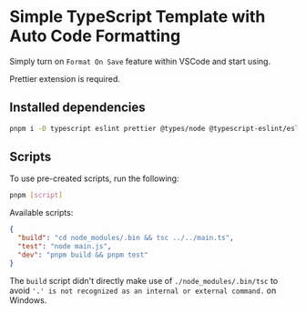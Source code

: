 # Simple TypeScript Template with Auto Code Formatting

Simply turn on `Format On Save` feature within VSCode and start using.

Prettier extension is required.

## Installed dependencies

```bash
pnpm i -D typescript eslint prettier @types/node @typescript-eslint/eslint-plugin @typescript-eslint/parser eslint-config-prettier eslint-plugin-prettier
```

## Scripts

To use pre-created scripts, run the following:

```bash
pnpm [script]
```

Available scripts:

```json
{
  "build": "cd node_modules/.bin && tsc ../../main.ts",
  "test": "node main.js",
  "dev": "pnpm build && pnpm test"
}
```

The `build` script didn't directly make use of `./node_modules/.bin/tsc` to avoid `'.' is not recognized as an internal or external command.` on Windows.
